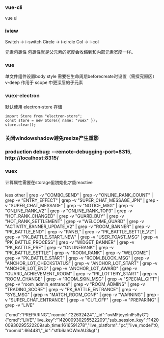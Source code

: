 ### vue-cli
vue ui

### iview
Switch -> i-switch
Circle -> i-circle
Col -> i-col

元素包裹性
包裹性就是父元素的宽度会收缩到和内部元素宽度一样。

### vue
单文件组件设置body style 需要在生命周期beforecreate时设置（需探究原因）
v-deep 作用于 scope 中更深层的子元素

### vuex-electron
默认使用 electron-store 存储
```
import Store from "electron-store";
const store = new Store({ name: "vuex" });
store.clear();
```

### 关闭windowshadow避免resize产生重影

### production debug: --remote-debugging-port=8315, http://localhost:8315/

### vuex
计算属性需要在storage里初始化才能reactive

###
less other | grep  -v "COMBO_SEND" | grep -v "ONLINE_RANK_COUNT" | grep -v "ENTRY_EFFECT" | grep -v "SUPER_CHAT_MESSAGE_JPN" | grep -v "SUPER_CHAT_MESSAGE" | grep -v "NOTICE_MSG" | grep -v "ONLINE_RANK_V2" | grep -v "ONLINE_RANK_TOP3" | grep -v "HOT_RANK_CHANGED" | grep -v "GUARD_BUY" | grep -v "HOT_RANK_SETTLEMENT" | grep -v "WELCOME_GUARD" | grep -v "ACTIVITY_BANNER_UPDATE_V2" | grep -v "ROOM_BANNER" | grep -v "PK_BATTLE_END" | grep -v "PANEL" | grep -v "PK_BATTLE_SETTLE_V2" | grep -v "PK_BATTLE_START_NEW" | grep -v "USER_TOAST_MSG" | grep -v "PK_BATTLE_PROCESS" | grep -v "WIDGET_BANNER" | grep -v "PK_BATTLE_PRE" | grep -v "ONLINERANK" | grep -v "PK_BATTLE_SETTLE" | grep -v "ROOM_RANK" | grep -v "WELCOME" | grep -v "PK_BATTLE_START" | grep -v "ROOM_BLOCK_MSG" | grep -v "ANCHOR_LOT_CHECKSTATUS" | grep -v "ANCHOR_LOT_START" | grep -v "ANCHOR_LOT_END" | grep -v "ANCHOR_LOT_AWARD" | grep -v "GUARD_ACHIEVEMENT_ROOM" | grep -v "PK_LOTTERY_START" | grep -v "ROOM_CHANGE" | grep -v "ROOM_SKIN_MSG" | grep -v "SPECIAL_GIFT" | grep -v "room_admin_entrance" | grep -v "ROOM_ADMINS" | grep -v "TRADING_SCORE" | grep -v "PK_BATTLE_ENTRANCE" | grep -v "SYS_MSG" | grep -v "MATCH_ROOM_CONF" | grep -v "WARNING" | grep -v "SUPER_CHAT_ENTRANCE" | grep -v "CUT_OFF" | grep -v "PREPARING" | grep -v "LIVE"

{"cmd":"PREPARING","roomid":"22632424","_id":"ovMFjeyeInIFs8yG"}
{"cmd":"LIVE","live_key":"142000930295522209","sub_session_key":"142000930295522209sub_time:1616591278","live_platform":"pc","live_model":0,"roomid":664481,"_id":"stfb6ahOWmAU3kgf"}
